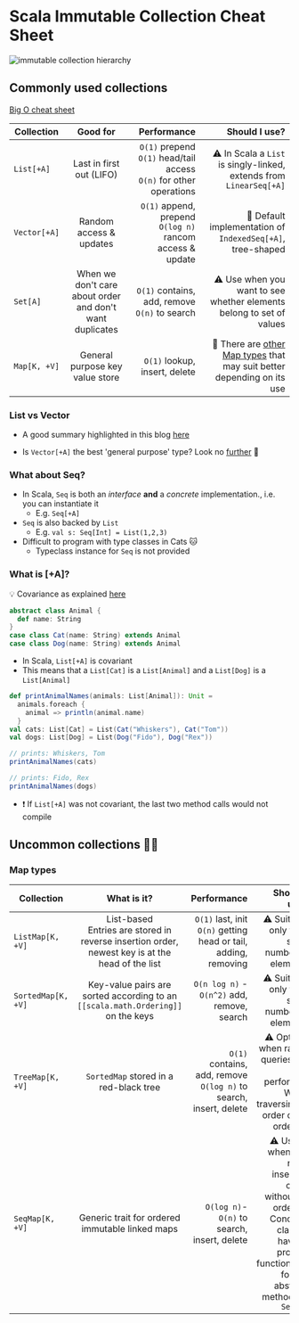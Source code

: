 # Scala Immutable Collection Cheat Sheet

![immutable collection hierarchy](https://docs.scala-lang.org/resources/images/tour/collections-immutable-diagram.svg)

## Commonly used collections

[Big O cheat sheet](https://www.bigocheatsheet.com/)

| Collection        | Good for           | Performance  | Should I use? |
| ------------- |:-------------:| -----:| -----:|
| `List[+A]`      | Last in first out (LIFO) | `O(1)` prepend<br> `O(1)` head/tail access<br> `O(n)` for other operations | ⚠️ In Scala a `List` is singly-linked, extends from `LinearSeq[+A]` |
| `Vector[+A]`      | Random access & updates      |  `O(1)` append, prepend <br> `O(log n)` rancom access & update  |  💭 Default implementation of `IndexedSeq[+A]`, tree-shaped  |
| `Set[A]` | When we don't care about order and don't want duplicates     | `O(1)` contains, add, remove <br> `O(n)` to search  | ⚠️ Use when you want to see whether elements belong to set of values |
| `Map[K, +V]` | General purpose key value store  |  `O(1)` lookup, insert, delete |  💭 There are [other Map types](https://alvinalexander.com/scala/scala-immutable-map-class-methods-examples-syntax/) that may suit better depending on its use |

### List vs Vector

- A good summary highlighted in this blog [here](https://www.lihaoyi.com/post/BenchmarkingScalaCollections.html#lists-vs-vectors)

- Is `Vector[+A]` the best 'general purpose' type? Look no [further](https://www.lihaoyi.com/post/BenchmarkingScalaCollections.html#vectors-are-ok) 👀

### What about Seq?

- In Scala, `Seq` is both an _interface_ **and** a _concrete_ implementation., i.e. you can instantiate it
    - E.g. `Seq[+A]`
- `Seq` is also backed by `List`
    - E.g. `val s: Seq[Int] = List(1,2,3)`
- Difficult to program with type classes in Cats 🐱
    - Typeclass instance for `Seq` is not provided

### What is [+A]?

💡 Covariance as explained [here](https://docs.scala-lang.org/tour/variances.html)

```scala
abstract class Animal {
  def name: String
}
case class Cat(name: String) extends Animal
case class Dog(name: String) extends Animal
```

- In Scala, `List[+A]` is covariant
- This means that a `List[Cat]` is a `List[Animal]` and a `List[Dog]` is a `List[Animal]`

```scala
def printAnimalNames(animals: List[Animal]): Unit =
  animals.foreach {
    animal => println(animal.name)
  }
val cats: List[Cat] = List(Cat("Whiskers"), Cat("Tom"))
val dogs: List[Dog] = List(Dog("Fido"), Dog("Rex"))

// prints: Whiskers, Tom
printAnimalNames(cats)

// prints: Fido, Rex
printAnimalNames(dogs)
```

- ❗️ If `List[+A]` was not covariant, the last two method calls would not compile

## Uncommon collections 🕵️‍♀️

### Map types

| Collection        | What is it?           | Performance  | Should I use? |
| ------------- |:-------------:| -----:| -----:|
| `ListMap[K, +V]`      | List-based<br> Entries are stored in reverse insertion order, newest key is at the head of the list | `O(1)` last, init<br> `O(n)` getting head or tail, adding, removing | ⚠️ Suitable only for a small number of elements |
| `SortedMap[K, +V]`      | Key-value pairs are sorted according to an `[[scala.math.Ordering]]` on the keys |  `O(n log n)` - `O(n^2)` add, remove, search |  ⚠️ Suitable only for a small number of elements  |
| `TreeMap[K, +V]` | `SortedMap` stored in a red-black tree  | `O(1)` contains, add, remove <br> `O(log n)` to search, insert, delete  | ⚠️ Optimal when range queries will be performed<br> When traversing in order of an ordering |
| `SeqMap[K, +V]` | Generic trait for ordered immutable linked maps  | `O(log n)`- `O(n)` to search, insert, delete  | ⚠️ Useful when you need insertion order without an ordering<br> Concrete classes have to provide functionality for the abstract methods in `SeqMap`

